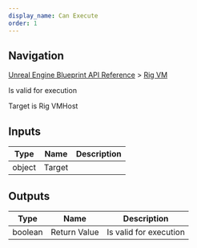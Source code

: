 ```yaml
---
display_name: Can Execute
order: 1
---
```

## Navigation

[Unreal Engine Blueprint API Reference](https://dev.epicgames.com/documentation/en-us/unreal-engine/BlueprintAPI) > [Rig VM](https://dev.epicgames.com/documentation/en-us/unreal-engine/BlueprintAPI/RigVM)

Is valid for execution

Target is Rig VMHost

## Inputs

| Type | Name | Description |
| --- | --- | --- |
| object | Target |  |

## Outputs

| Type | Name | Description |
| --- | --- | --- |
| boolean | Return Value | Is valid for execution |
